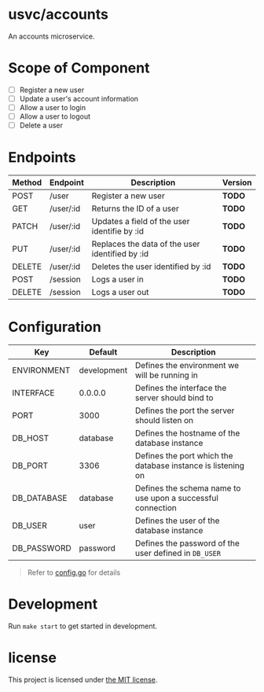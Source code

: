 # usvc/accounts
An accounts microservice.

# Scope of Component

- [ ] Register a new user
- [ ] Update a user's account information
- [ ] Allow a user to login
- [ ] Allow a user to logout
- [ ] Delete a user

# Endpoints

| Method | Endpoint | Description | Version |
| --- | --- | --- | --- |
| POST | /user | Register a new user | **TODO** |
| GET | /user/:id | Returns the ID of a user | **TODO** |
| PATCH | /user/:id | Updates a field of the user identifie by :id | **TODO** |
| PUT | /user/:id | Replaces the data of the user identified by :id | **TODO** |
| DELETE | /user/:id | Deletes the user identified by :id | **TODO** |
| POST | /session | Logs a user in | **TODO** |
| DELETE | /session | Logs a user out | **TODO** |


# Configuration

| Key | Default | Description |
| --- | --- | --- |
| ENVIRONMENT | development | Defines the environment we will be running in |
| INTERFACE | 0.0.0.0 | Defines the interface the server should bind to |
| PORT | 3000 | Defines the port the server should listen on |
| DB_HOST | database | Defines the hostname of the database instance |
| DB_PORT | 3306 | Defines the port which the database instance is listening on |
| DB_DATABASE | database | Defines the schema name to use upon a successful connection |
| DB_USER | user | Defines the user of the database instance |
| DB_PASSWORD | password | Defines the password of the user defined in `DB_USER` |

> Refer to [config.go](./config.go) for details

# Development
Run `make start` to get started in development.

# license
This project is licensed under [the MIT license](./LICENSE).
